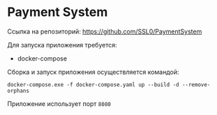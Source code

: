 # Payment System

Ссылка на репозиторий: https://github.com/SSL0/PaymentSystem

Для запуска приложения требуется:
 - docker-compose

Сборка и запуск приложения осуществляется командой:
```
docker-compose.exe -f docker-compose.yaml up --build -d --remove-orphans
```

Приложение использует порт `8080`

